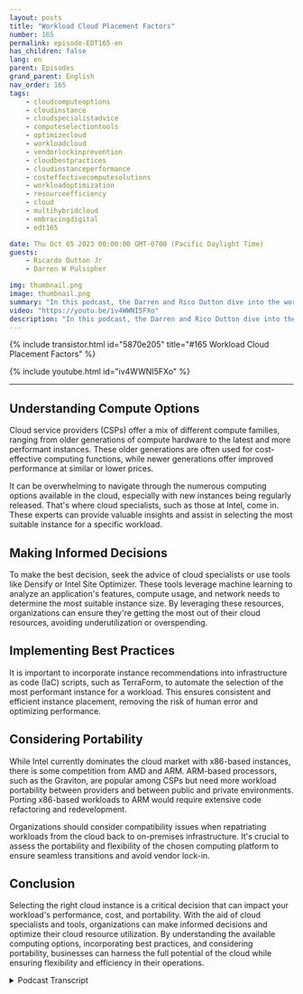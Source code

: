 ```yaml
---
layout: posts
title: "Workload Cloud Placement Factors"
number: 165
permalink: episode-EDT165-en
has_children: false
lang: en
parent: Episodes
grand_parent: English
nav_order: 165
tags:
    - cloudcomputeoptions
    - cloudinstance
    - cloudspecialistadvice
    - computeselectiontools
    - optimizecloud
    - workloadcloud
    - vendorlockinprevention
    - cloudbestpractices
    - cloudinstanceperformance
    - costeffectivecomputesolutions
    - workloadoptimization
    - resourceefficiency
    - cloud
    - multihybridcloud
    - embracingdigital
    - edt165

date: Thu Oct 05 2023 00:00:00 GMT-0700 (Pacific Daylight Time)
guests:
    - Ricardo Dutton Jr
    - Darren W Pulsipher

img: thumbnail.png
image: thumbnail.png
summary: "In this podcast, the Darren and Rico Dutton dive into the world of cloud instances and the factors to consider when selecting the right instance for your workload. They discuss the different compute options available in the cloud, the importance of finding the right balance between performance and cost, and the role of cloud specialists in helping organizations make informed decisions."
video: "https://youtu.be/iv4WWNI5FXo"
description: "In this podcast, the Darren and Rico Dutton dive into the world of cloud instances and the factors to consider when selecting the right instance for your workload. They discuss the different compute options available in the cloud, the importance of finding the right balance between performance and cost, and the role of cloud specialists in helping organizations make informed decisions."
---
```


<div>
{% include transistor.html id="5870e205" title="#165 Workload Cloud Placement Factors" %}

{% include youtube.html id="iv4WWNI5FXo" %}
</div>

---

## Understanding Compute Options

Cloud service providers (CSPs) offer a mix of different compute families, ranging from older generations of compute hardware to the latest and more performant instances. These older generations are often used for cost-effective computing functions, while newer generations offer improved performance at similar or lower prices.

It can be overwhelming to navigate through the numerous computing options available in the cloud, especially with new instances being regularly released. That's where cloud specialists, such as those at Intel, come in. These experts can provide valuable insights and assist in selecting the most suitable instance for a specific workload.

## Making Informed Decisions

To make the best decision, seek the advice of cloud specialists or use tools like Densify or Intel Site Optimizer. These tools leverage machine learning to analyze an application's features, compute usage, and network needs to determine the most suitable instance size. By leveraging these resources, organizations can ensure they're getting the most out of their cloud resources, avoiding underutilization or overspending.

## Implementing Best Practices

It is important to incorporate instance recommendations into infrastructure as code (IaC) scripts, such as TerraForm, to automate the selection of the most performant instance for a workload. This ensures consistent and efficient instance placement, removing the risk of human error and optimizing performance.

## Considering Portability

While Intel currently dominates the cloud market with x86-based instances, there is some competition from AMD and ARM. ARM-based processors, such as the Graviton, are popular among CSPs but need more workload portability between providers and between public and private environments. Porting x86-based workloads to ARM would require extensive code refactoring and redevelopment.

Organizations should consider compatibility issues when repatriating workloads from the cloud back to on-premises infrastructure. It's crucial to assess the portability and flexibility of the chosen computing platform to ensure seamless transitions and avoid vendor lock-in.

## Conclusion

Selecting the right cloud instance is a critical decision that can impact your workload's performance, cost, and portability. With the aid of cloud specialists and tools, organizations can make informed decisions and optimize their cloud resource utilization. By understanding the available computing options, incorporating best practices, and considering portability, businesses can harness the full potential of the cloud while ensuring flexibility and efficiency in their operations.



<details>
<summary> Podcast Transcript </summary>

<p></p>

</details>
